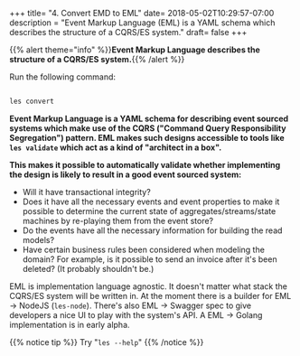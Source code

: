 +++
title= "4. Convert EMD to EML"
date= 2018-05-02T10:29:57-07:00
description = "Event Markup Language (EML) is a YAML schema which describes the structure of a CQRS/ES system."
draft= false
+++

{{% alert theme="info" %}}**Event Markup Language describes the structure of a CQRS/ES system.**{{% /alert %}}

Run the following command:

```bash 

les convert

```

**Event Markup Language is a YAML schema for describing event sourced systems which make use of the CQRS ("Command Query Responsibility Segregation") pattern. EML makes such designs accessible to tools like ```les validate``` which act as a kind of "architect in a box".**

**This makes it possible to automatically validate whether implementing the design is likely to result in a good event sourced system:**

* Will it have transactional integrity?
* Does it have all the necessary events and event properties to make it possible to determine the current state of aggregates/streams/state machines by re-playing them from the event store?
* Do the events have all the necessary information for building the read models?
* Have certain business rules been considered when modeling the domain? For example, is it possible to send an invoice after it's been deleted? (It probably shouldn't be.)

EML is implementation language agnostic. It doesn't matter what stack the CQRS/ES system will be written in. At the moment there is a builder for EML -> NodeJS (```les-node```). There's also EML -> Swagger spec to give developers a nice UI to play with the system's API. A EML -> Golang implementation is in early alpha.

{{% notice tip %}}
Try  "```les --help```"
{{% /notice %}}